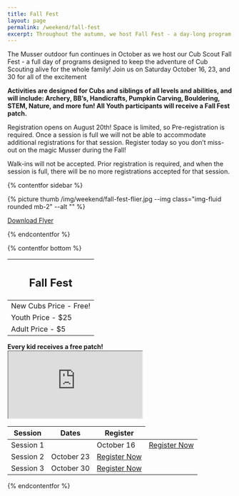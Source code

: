 ```yaml
---
title: Fall Fest
layout: page
permalink: /weekend/fall-fest
excerpt: Throughout the autumn, we host Fall Fest - a day-long program that keeps the adventure of Cub Scouting and Cub Camp happening for the whole family!
---
```


The Musser outdoor fun continues in October as we host our Cub Scout Fall Fest - a full day of programs designed to keep the adventure of Cub Scouting alive for the whole family! Join us on Saturday October 16, 23, and 30 for all of the excitement

**Activities are designed for Cubs and siblings of all levels and abilities, and will include: Archery, BB’s, Handicrafts, Pumpkin Carving, Bouldering, STEM, Nature, and more fun! All Youth participants will receive a Fall Fest patch.**

Registration opens on August 20th! Space is limited, so Pre-registration is required. Once a session is full we will not be able to accommodate additional registrations for that session. Register today so you don’t miss-out on the magic Musser during the Fall!

<p class="text-danger">Walk-ins will not be accepted. Prior registration is required, and when the session is full, there will be no more registrations accepted for that session.</p>

{% contentfor sidebar %}

{% picture thumb /img/weekend/fall-fest-flier.jpg --img class="img-fluid rounded mb-2" --alt "" %}

<a href="/files/weekend_details/FallFest2021.pdf" class="btn btn-block btn-primary my-3" download>Download Flyer</a>

{% endcontentfor %}

{% contentfor bottom %}

<div class="row"> 
  <div class="col">
    <table class="table table-striped my-3 text-center">
      <thead class="text-center">
        <tr>
          <th scope="col"><h2 class="my-0">Fall Fest</h2></th>
        </tr>
      </thead>
      <tbody>
          <tr>
            <td>New Cubs Price - Free!</td>
          </tr>
          <tr>
            <td>Youth Price - $25</td>
          </tr>
          <tr>
            <td>Adult Price - $5</td>
          </tr>
      </tbody>
    </table>
    <div class="text-center mb-4">
      <strong>Every kid receives a free patch!</strong><br>
    </div>
    <div class="embed-responsive embed-responsive-16by9">
      <iframe class="embed-responsive-item" src="https://www.youtube.com/embed/-WOq4mruCgY" allow="accelerometer; autoplay; encrypted-media; gyroscope; picture-in-picture" allowfullscreen></iframe>
    </div>
  </div> 
  <div class="col">
    <table class="table table-striped my-3 text-center">
      <thead>
        <tr>
          <th scope="col">Session</th>
          <th scope="col">Dates</th>
          <th scope="col">Register</th>
        </tr>
      </thead>
      <tbody>
          <tr>
            <td>Session 1<td>
            <td>October 16</td>
            <td><a class="btn btn-primary btn-block" href="http://colbsa.doubleknot.com/registration/calendardetail.aspx?activitykey=2845482&orgkey=541">Register Now</a></td>
          </tr>
          <tr>
            <td>Session 2</td>
            <td>October 23</td>
            <td><a class="btn btn-primary btn-block" href="http://colbsa.doubleknot.com/registration/calendardetail.aspx?activitykey=2846191&orgkey=541">Register Now</a></td>
          </tr>
          <tr>
            <td>Session 3</td>
            <td>October 30</td>
            <td><a class="btn btn-primary btn-block" href="http://colbsa.doubleknot.com/registration/calendardetail.aspx?activitykey=2846194&orgkey=541">Register Now</a></td>
          </tr>
      </tbody>
    </table>
    <!-- <div class="text-center">
      <a role="button" class="btn btn-primary btn-lg" href="https://colbsa.doubleknot.com/Rosters/logon.aspx?orgkey=541">View Your Current Registration</a>
    </div> -->
  </div>
</div>

{% endcontentfor %}
